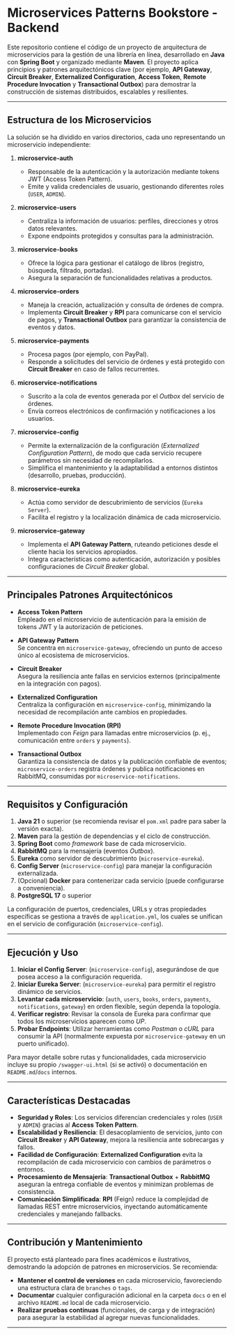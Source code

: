 # Microservices Patterns Bookstore - Backend

Este repositorio contiene el código de un proyecto de arquitectura de microservicios para la gestión de una librería en línea, desarrollado en **Java** con **Spring Boot** y organizado mediante **Maven**. El proyecto aplica principios y patrones arquitectónicos clave (por ejemplo, **API Gateway**, **Circuit Breaker**, **Externalized Configuration**, **Access Token**, **Remote Procedure Invocation** y **Transactional Outbox**) para demostrar la construcción de sistemas distribuidos, escalables y resilientes.

---

## Estructura de los Microservicios

La solución se ha dividido en varios directorios, cada uno representando un microservicio independiente:

1. **microservice-auth**  
   - Responsable de la autenticación y la autorización mediante tokens JWT (Access Token Pattern).  
   - Emite y valida credenciales de usuario, gestionando diferentes roles (`USER`, `ADMIN`).

2. **microservice-users**  
   - Centraliza la información de usuarios: perfiles, direcciones y otros datos relevantes.  
   - Expone endpoints protegidos y consultas para la administración.

3. **microservice-books**  
   - Ofrece la lógica para gestionar el catálogo de libros (registro, búsqueda, filtrado, portadas).  
   - Asegura la separación de funcionalidades relativas a productos.

4. **microservice-orders**  
   - Maneja la creación, actualización y consulta de órdenes de compra.  
   - Implementa **Circuit Breaker** y **RPI** para comunicarse con el servicio de pagos, y **Transactional Outbox** para garantizar la consistencia de eventos y datos.

5. **microservice-payments**  
   - Procesa pagos (por ejemplo, con PayPal).  
   - Responde a solicitudes del servicio de órdenes y está protegido con **Circuit Breaker** en caso de fallos recurrentes.

6. **microservice-notifications**  
   - Suscrito a la cola de eventos generada por el _Outbox_ del servicio de órdenes.  
   - Envía correos electrónicos de confirmación y notificaciones a los usuarios.

7. **microservice-config**  
   - Permite la externalización de la configuración (_Externalized Configuration Pattern_), de modo que cada servicio recupere parámetros sin necesidad de recompilarlos.  
   - Simplifica el mantenimiento y la adaptabilidad a entornos distintos (desarrollo, pruebas, producción).

8. **microservice-eureka**  
   - Actúa como servidor de descubrimiento de servicios (`Eureka Server`).  
   - Facilita el registro y la localización dinámica de cada microservicio.

9. **microservice-gateway**  
   - Implementa el **API Gateway Pattern**, ruteando peticiones desde el cliente hacia los servicios apropiados.  
   - Integra características como autenticación, autorización y posibles configuraciones de _Circuit Breaker_ global.

---

## Principales Patrones Arquitectónicos

- **Access Token Pattern**  
  Empleado en el microservicio de autenticación para la emisión de tokens JWT y la autorización de peticiones.

- **API Gateway Pattern**  
  Se concentra en `microservice-gateway`, ofreciendo un punto de acceso único al ecosistema de microservicios.

- **Circuit Breaker**  
  Asegura la resiliencia ante fallas en servicios externos (principalmente en la integración con pagos).

- **Externalized Configuration**  
  Centraliza la configuración en `microservice-config`, minimizando la necesidad de recompilación ante cambios en propiedades.

- **Remote Procedure Invocation (RPI)**  
  Implementado con _Feign_ para llamadas entre microservicios (p. ej., comunicación entre `orders` y `payments`).

- **Transactional Outbox**  
  Garantiza la consistencia de datos y la publicación confiable de eventos; `microservice-orders` registra órdenes y publica notificaciones en RabbitMQ, consumidas por `microservice-notifications`.

---

## Requisitos y Configuración

1. **Java 21** o superior (se recomienda revisar el `pom.xml` padre para saber la versión exacta).
2. **Maven** para la gestión de dependencias y el ciclo de construcción.
3. **Spring Boot** como _framework_ base de cada microservicio.
4. **RabbitMQ** para la mensajería (eventos _Outbox_).
5. **Eureka** como servidor de descubrimiento (`microservice-eureka`).
6. **Config Server** (`microservice-config`) para manejar la configuración externalizada.
7. (Opcional) **Docker** para contenerizar cada servicio (puede configurarse a conveniencia).
8. **PostgreSQL 17** o superior 

La configuración de puertos, credenciales, URLs y otras propiedades específicas se gestiona a través de `application.yml`, los cuales se unifican en el servicio de configuración (`microservice-config`).

---

## Ejecución y Uso

1. **Iniciar el Config Server**: (`microservice-config`), asegurándose de que posea acceso a la configuración requerida.
2. **Iniciar Eureka Server**: (`microservice-eureka`) para permitir el registro dinámico de servicios.
3. **Levantar cada microservicio**: (`auth`, `users`, `books`, `orders`, `payments`, `notifications`, `gateway`) en orden flexible, según dependa la topología.
4. **Verificar registro**: Revisar la consola de Eureka para confirmar que todos los microservicios aparecen como _UP_.
5. **Probar Endpoints**: Utilizar herramientas como _Postman_ o _cURL_ para consumir la API (normalmente expuesta por `microservice-gateway` en un puerto unificado).

Para mayor detalle sobre rutas y funcionalidades, cada microservicio incluye su propio `/swagger-ui.html` (si se activó) o documentación en `README.md`/`docs` internos.

---

## Características Destacadas

- **Seguridad y Roles**: Los servicios diferencian credenciales y roles (`USER` y `ADMIN`) gracias al **Access Token Pattern**.
- **Escalabilidad y Resiliencia**: El desacoplamiento de servicios, junto con **Circuit Breaker** y **API Gateway**, mejora la resiliencia ante sobrecargas y fallos.
- **Facilidad de Configuración**: **Externalized Configuration** evita la recompilación de cada microservicio con cambios de parámetros o entornos.
- **Procesamiento de Mensajería**: **Transactional Outbox** + **RabbitMQ** aseguran la entrega confiable de eventos y minimizan problemas de consistencia.
- **Comunicación Simplificada**: **RPI** (Feign) reduce la complejidad de llamadas REST entre microservicios, inyectando automáticamente credenciales y manejando fallbacks.

---

## Contribución y Mantenimiento

El proyecto está planteado para fines académicos e ilustrativos, demostrando la adopción de patrones en microservicios. Se recomienda:

- **Mantener el control de versiones** en cada microservicio, favoreciendo una estructura clara de `branches` o `tags`.
- **Documentar** cualquier configuración adicional en la carpeta `docs` o en el archivo `README.md` local de cada microservicio.
- **Realizar pruebas continuas** (funcionales, de carga y de integración) para asegurar la estabilidad al agregar nuevas funcionalidades.

---


